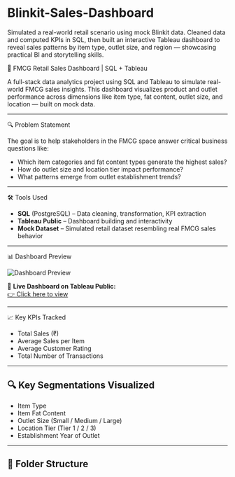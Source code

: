 # Blinkit-Sales-Dashboard
Simulated a real-world retail scenario using mock Blinkit data. Cleaned data and computed KPIs in SQL, then built an interactive Tableau dashboard to reveal sales patterns by item type, outlet size, and region — showcasing practical BI and storytelling skills.


 🛒 FMCG Retail Sales Dashboard | SQL + Tableau

A full-stack data analytics project using SQL and Tableau to simulate real-world FMCG sales insights. This dashboard visualizes product and outlet performance across dimensions like item type, fat content, outlet size, and location — built on mock data.

---

 🔍 Problem Statement

The goal is to help stakeholders in the FMCG space answer critical business questions like:
- Which item categories and fat content types generate the highest sales?
- How do outlet size and location tier impact performance?
- What patterns emerge from outlet establishment trends?

---

 🛠 Tools Used

- **SQL** (PostgreSQL) – Data cleaning, transformation, KPI extraction
- **Tableau Public** – Dashboard building and interactivity
- **Mock Dataset** – Simulated retail dataset resembling real FMCG sales behavior

---

 📊 Dashboard Preview

![Dashboard Preview](assets/dashboard_preview.png)

🔗 **Live Dashboard on Tableau Public:**  
[👉 Click here to view]([https://public.tableau.com/app/profile/yourname/viz/FMCGRetailSalesDashboard](https://public.tableau.com/views/Blinkit_data_analysis_public/Dashboard1?:language=en-US&:sid=&:redirect=auth&:display_count=n&:origin=viz_share_link))

---

 📈 Key KPIs Tracked

- Total Sales (₹)
- Average Sales per Item
- Average Customer Rating
- Total Number of Transactions

---

## 🔍 Key Segmentations Visualized

- Item Type
- Item Fat Content
- Outlet Size (Small / Medium / Large)
- Location Tier (Tier 1 / 2 / 3)
- Establishment Year of Outlet

---

## 📁 Folder Structure

